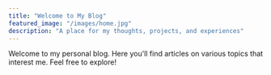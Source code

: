 ```yaml
---
title: "Welcome to My Blog"
featured_image: "/images/home.jpg"
description: "A place for my thoughts, projects, and experiences"
---
```


Welcome to my personal blog. Here you'll find articles on various topics that interest me. Feel free to explore!
